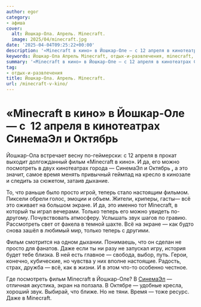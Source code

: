 ```yaml
---
author: egor
category:
- афиша
cover:
  alt: Йошкар-Ола. Апрель. Minecraft.
  image: 2025/04/minecraft.jpg
date: '2025-04-04T09:25:22+00:00'
description: '«Minecraft в кино» в Йошкар-Оле — с 12 апреля в кинотеатрах СинемаЭл и Октябрь Йошкар-Ола встречает весну по-геймерски: с 12 апреля в прокат выходит...'
keywords: Йошкар-Ола Апрель Minecraft, отдых-и-развлечения, minecraft, йошкар, синемаэл, фильм, это, вс, кино, оле, апреля, кинотеатрах, октябрь, посмотреть, время, просто, экране
summary: '«Minecraft в кино» в Йошкар-Оле — с 12 апреля в кинотеатрах СинемаЭл и Октябрь Йошкар-Ола встречает весну по-геймерски: с 12 апреля в прокат выходит...'
tag:
- отдых-и-развлечения
title: Йошкар-Ола. Апрель. Minecraft.
url: /minecraft-v-kino/
---
```


# «Minecraft в кино» в Йошкар-Оле — с  12 апреля в кинотеатрах СинемаЭл и Октябрь

Йошкар-Ола встречает весну по-геймерски: с 12 апреля в прокат выходит долгожданный фильм «Minecraft в кино». И да, его можно посмотреть в двух кинотеатрах города — СинемаЭл и Октябрь **,** а это значит, самое время менять привычный геймпад на кресло в кинозале и следить за сюжетом, затаив дыхание.

То, что раньше было просто игрой, теперь стало настоящим фильмом. Пиксели обрели голос, эмоции и объем. Жители, криперы, гасты— всё это оживает на большом экране. И да, это именно тот Minecraft, в который ты играл вечерами. Только теперь его можно увидеть по-другому. Почувствовать атмосферу. Услышать звук шагов по гравию. Рассмотреть свет от факела в темной шахте. Всё на экране — как будто снова зашёл в любимый мир, только теперь с другими.

Фильм смотрится на одном дыхании. Понимаешь, что он сделан не просто для фанатов. Даже если ты ни разу не запускал игру, история будет тебе близка. В ней есть главное — свобода, выбор, путь. Герои, конечно, кубические, но чувства у них вполне настоящие. Радость, страх, дружба — всё, как в жизни. И в этом что-то особенно честное.

Где посмотреть фильм Minecraft в Йошкар-Оле? В [СинемаЭл](https://cinemael.ru/yoshkar-ola/soon#/movie/1000000000338) — отличная акустика, экран на ползала. В Октябре — удобные кресла, хороший звук. Выбирай, что ближе. Но не тяни. Время — тоже ресурс. Даже в Minecraft.
